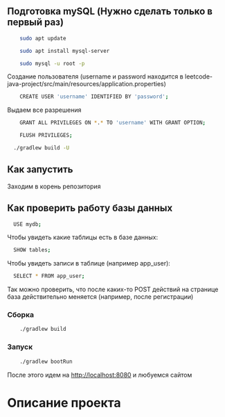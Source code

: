 ## Подготовка mySQL (Нужно сделать только в первый раз)

```bash
    sudo apt update
```
```bash
    sudo apt install mysql-server
```
```bash
    sudo mysql -u root -p
```
Создание пользователя (username и password находится в leetcode-java-project/src/main/resources/application.properties)
```bash
    CREATE USER 'username' IDENTIFIED BY 'password';
```
Выдаем все разрешения
```bash
    GRANT ALL PRIVILEGES ON *.* TO 'username' WITH GRANT OPTION;
```
```bash
    FLUSH PRIVILEGES;
```
```bash
  ./gradlew build -U
```

## Как запустить
Заходим в корень репозитория

## Как проверить работу базы данных

```bash
  USE mydb;
```
Чтобы увидеть какие таблицы есть в базе данных:
```bash
  SHOW tables;
```
Чтобы увидеть записи в таблице (например app_user):
```bash
  SELECT * FROM app_user;
```

Так можно проверить, что после каких-то POST действий на странице база действительно меняется (например, после регистрации)

### Сборка

```bash
    ./gradlew build
```

### Запуск

```bash
    ./gradlew bootRun
```

После этого идем на [http://localhost:8080]() и любуемся сайтом

# Описание проекта

